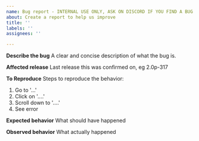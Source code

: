 ```yaml
---
name: Bug report - INTERNAL USE ONLY, ASK ON DISCORD IF YOU FIND A BUG
about: Create a report to help us improve
title: ''
labels: ''
assignees: ''

---
```


**Describe the bug**
A clear and concise description of what the bug is.

**Affected release**
Last release this was confirmed on, eg 2.0p-317

**To Reproduce**
Steps to reproduce the behavior:
1. Go to '...'
2. Click on '....'
3. Scroll down to '....'
4. See error

**Expected behavior**
What should have happened

**Observed behavior**
What actually happened

